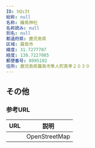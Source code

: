 ```yaml
---
ID: hQs3t
総称: null
名称: 鑰島神社
名称読み: null
別名: null
都道府県: 鹿児島県
区域: 霧島市
緯度: 31.7277707
経度: 130.7227085
郵便番号: 8995102
住所: 鹿児島県霧島市隼人町真孝２０３０
---
```


## その他

### 参考URL

| URL | 説明          |
| --- | ------------- |
|     | OpenStreetMap |
